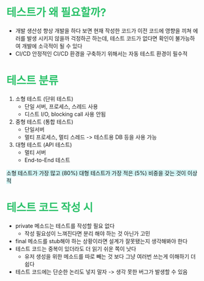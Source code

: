 # <font color="#2DC26B">테스트가 왜 필요할까?</font>
- 개발 생산성 향상
  개발을 하다 보면 현재 작성한 코드가 이전 코드에 영향을 끼쳐 에러를 발생 시키지 않을까 걱정하곤 하는데, 테스트 코드가 없다면 확인이 불가능하여 개발에 소극적이 될 수 있다
- CI/CD
  안정적인 CI/CD 환경을 구축하기 위해서는 자동 테스트 환경이 필수적

# <font color="#2DC26B">테스트 분류</font>
1. 소형 테스트 (단위 테스트)
   - 단일 서버, 프로세스, 스레드 사용
   - 디스트 I/O, blocking call 사용 안됨
2. 중형 테스트 (통합 테스트)
   - 단일서버
   - 멀티 프로세스, 멀티 스레드
     -> 테스트용 DB 등을 사용 가능
3. 대형 테스트 (API 테스트)
   - 멀티 서버
   - End-to-End 테스트

<span style="background:rgba(173, 239, 239, 0.55)">소형 테스트가 가장 많고 (80%) 대형 테스트가 가장 적은 (5%) 비중을 갖는 것이 이상적</span>

# <font color="#2DC26B">테스트 코드 작성 시 </font>
- private 메소드는 테스트를 작성할 필요 없다
	- 작성 필요성이 느껴진다면 분리 해야 하는 것 아닌가 고민
- final 메소드를 stub해야 하는 상황이라면 설계가 잘못됐는지 생각해봐야 한다
- 테스트 코드는 중복이 있더라도 더 읽기 쉬운 쪽이 낫다
	- 유저 생성을 위한 메소드를 따로 빼는 것 보다 그냥 여러번 쓰는게 이해하기 더 쉽다
- 테스트 코드에는 단순한 논리도 넣지 말자 -> 생각 못한 버그가 발생할 수 있음


